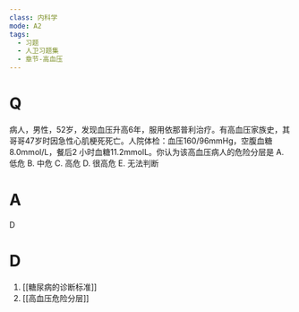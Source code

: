 ```yaml
---
class: 内科学
mode: A2
tags:
  - 习题
  - 人卫习题集
  - 章节-高血压
---
```


# Q
病人，男性，52岁，发现血压升高6年，服用依那普利治疗。有高血压家族史，其哥哥47岁时因急性心肌梗死死亡。人院体检：血压160/96mmHg，空腹血糖 8.0mmol/L，餐后2 小时血糖11.2mmolL。你认为该高血压病人的危险分层是
A. 低危 B. 中危 C. 高危
D. 很高危 E. 无法判断
# A
D
# D
1. [[糖尿病的诊断标准]]
2. [[高血压危险分层]]